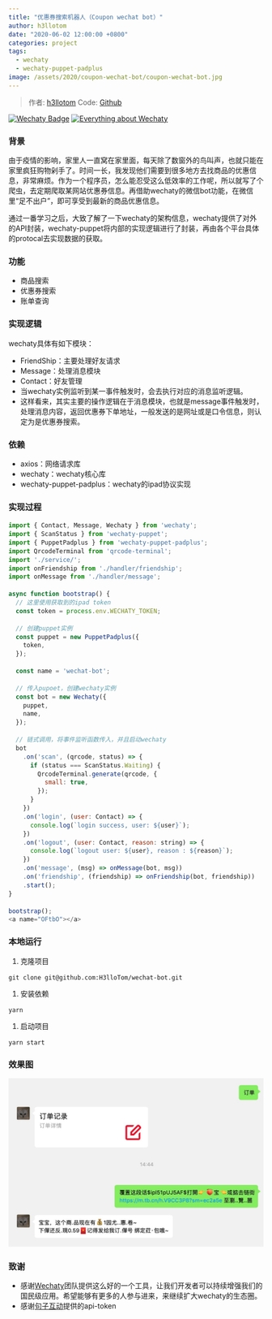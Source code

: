 ```yaml
---
title: "优惠券搜索机器人（Coupon wechat bot）"
author: h3llotom
date: "2020-06-02 12:00:00 +0800"
categories: project
tags:
  - wechaty
  - wechaty-puppet-padplus
image: /assets/2020/coupon-wechat-bot/coupon-wechat-bot.jpg
---
```


> 作者: [h3llotom](https://github.com/h3llotom/)
> Code: [Github](https://github.com/h3llotom/wechat-bot)

[![Wechaty Badge](https://img.shields.io/badge/Powered%20By-Wechaty-green.svg#align=left&display=inline&height=20&margin=%5Bobject%20Object%5D&originHeight=20&originWidth=132&status=done&style=none&width=132)](https://github.com/chatie/wechaty)
[![Everything about Wechaty](https://img.shields.io/badge/Wechaty-%E5%BC%80%E6%BA%90%E6%BF%80%E5%8A%B1%E8%AE%A1%E5%88%92-green.svg#align=left&display=inline&height=20&margin=%5Bobject%20Object%5D&originHeight=20&originWidth=134&status=done&style=none&width=134)](https://github.com/juzibot/Welcome/wiki/Everything-about-Wechaty)

### 背景

由于疫情的影响，家里人一直窝在家里面，每天除了数窗外的鸟叫声，也就只能在家里疯狂购物剁手了。时间一长，我发现他们需要到很多地方去找商品的优惠信息，非常麻烦。作为一个程序员，怎么能忍受这么低效率的工作呢，所以就写了个爬虫，去定期爬取某网站优惠券信息。再借助wechaty的微信bot功能，在微信里“足不出户”，即可享受到最新的商品优惠信息。

通过一番学习之后，大致了解了一下wechaty的架构信息，wechaty提供了对外的API封装，wechaty-puppet将内部的实现逻辑进行了封装，再由各个平台具体的protocal去实现数据的获取。

<!--more-->

### 功能

- 商品搜索
- 优惠券搜索
- 账单查询

### 实现逻辑

wechaty具体有如下模块：

- FriendShip：主要处理好友请求
- Message：处理消息模块
- Contact：好友管理
- 当wechaty实例监听到某一事件触发时，会去执行对应的消息监听逻辑。
- 这样看来，其实主要的操作逻辑在于消息模块，也就是message事件触发时，处理消息内容，返回优惠券下单地址，一般发送的是网址或是口令信息，则认定为是优惠券搜索。

### 依赖

- axios：网络请求库
- wechaty：wechaty核心库
- wechaty-puppet-padplus：wechaty的ipad协议实现

### 实现过程

```javascript
import { Contact, Message, Wechaty } from 'wechaty';
import { ScanStatus } from 'wechaty-puppet';
import { PuppetPadplus } from 'wechaty-puppet-padplus';
import QrcodeTerminal from 'qrcode-terminal';
import './service/';
import onFriendship from './handler/friendship';
import onMessage from './handler/message';

async function bootstrap() {
  // 这里使用获取到的ipad token
  const token = process.env.WECHATY_TOKEN;

  // 创建puppet实例
  const puppet = new PuppetPadplus({
    token,
  });

  const name = 'wechat-bot';

  // 传入pupoet，创建wechaty实例
  const bot = new Wechaty({
    puppet,
    name,
  });

  // 链式调用，将事件监听函数传入，并且启动wechaty
  bot
    .on('scan', (qrcode, status) => {
      if (status === ScanStatus.Waiting) {
        QrcodeTerminal.generate(qrcode, {
          small: true,
        });
      }
    })
    .on('login', (user: Contact) => {
      console.log(`login success, user: ${user}`);
    })
    .on('logout', (user: Contact, reason: string) => {
      console.log(`logout user: ${user}, reason : ${reason}`);
    })
    .on('message', (msg) => onMessage(bot, msg))
    .on('friendship', (friendship) => onFriendship(bot, friendship))
    .start();
}

bootstrap();
<a name="OFtbO"></a>
```

### 本地运行

1. 克隆项目

```shell
git clone git@github.com:H3lloTom/wechat-bot.git
```

1. 安装依赖

```shell
yarn
```

1. 启动项目

```shell
yarn start
```

### 效果图

![效果图](/assets/2020/coupon-wechat-bot/coupon-wechat-bot.jpg)

### 致谢

- 感谢[Wechaty](https://wechaty.github.io)团队提供这么好的一个工具，让我们开发者可以持续增强我们的国民级应用。希望能够有更多的人参与进来，来继续扩大wechaty的生态圈。
- 感谢[句子互动](https://www.juzibot.com)提供的api-token
